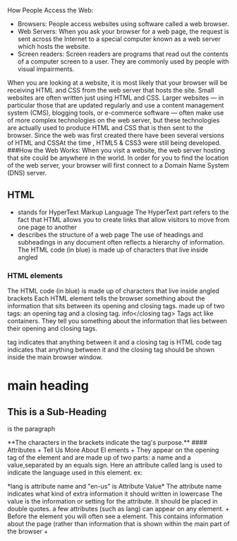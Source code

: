 How People Access the Web:
  + Browsers: People access websites using software called a web browser.
  + Web Servers: When you ask your browser for a web page, the request is sent across the Internet to a special computer known as a web server which hosts the website.
  + Screen readers: Screen readers are programs that read out the contents of a computer screen to a user. They are commonly used by people with visual impairments.

When you are looking at a website, it is most likely that your browser will be receiving HTML and CSS from the web server that hosts the site.
Small websites are often written just using HTML and CSS.
Larger websites — in particular those that are updated regularly and use a content management system (CMS), blogging tools, or e-commerce software — often make use of more complex 
technologies on the web server, but these technologies are actually used to produce HTML and CSS that is then sent to the browser.
Since the web was first created there have been several versions of HTML and CSSAt the time , HTML5 & CSS3 were still being developed.
###How the Web Works:
When you visit a website, the web server hosting that site could be anywhere in the world. In order for you to find the location of
the web server, your browser will first connect to a Domain Name System (DNS) server.



## HTML 
+ stands for HyperText Markup Language The HyperText part refers to the fact that HTML allows you to create links that allow visitors to move from one page to another
+ describes the structure of a web page
The use of headings and subheadings in any document often reflects a hierarchy of information.
The HTML code (in blue) is made up of characters that live inside angled
### **HTML elements**
The HTML code (in blue) is made up of characters that live inside angled brackets
Each HTML element tells the browser something about the information that sits between its opening and closing tags.
made up of two tags: an opening tag and a closing tag.
<opening tag>info</closing tag>
Tags act like containers. They tell you something about the information that lies between their opening and closing tags.
<html> tag indicates that anything between it and a closing tag is HTML code </html> 
<body> tag indicates that anything between it and the closing tag should be shown inside the main browser window.</body>
<h1>main heading </h1>
<h2>This is a Sub-Heading</h2>
<p>is the paragraph</p>
**The characters in the brackets indicate the tag's purpose.**
#### Attributes 
  + Tell Us More About El ements
  + They appear on the opening tag of the element and are made up of two parts: a name and a value,separated by an equals sign.
	Here an attribute called lang is used to indicate the language used in this element.
	ex:	<p lang="en-us"> *lang is attribute name and "en-us" is Attribute Value*
The attribute name indicates what kind of extra information it should written in lowercase
The value is the information or setting for the attribute. It should be placed in double quotes.
a few attributes (such as lang) can appear on any element.
+ <head>
Before the <body> element you will often see a <head> element.
This contains information about the page (rather than information that is shown within the main part of the browser
+ <title>
The contents of the <title> element are either shown in the top of the browser, above where you usually type in the URL
  + You will usually find a <title> element inside the <head> element.
*** to create a webpage on pc :
open notepad and type the code that you want then go to save as and type the name with html extension(file_name.html)
### Content Management System
+ The tools provided in the administration sections of these sites usually allow you to edit parts of the page rather than
	the entire page, which means you will rarely see the <html>, <head>, or <body> elements.
The advantage of this approach is that people who do not know how to write web pages can add information to a website
and it is also possible to change the presentation of something in the template, and it will automatically update every page
that uses that template.

+ Some content management systems offer tools that also allow you to edit the template files.

Text editors usually have controls a little like those on your word processor, giving you different options to style text, add links or insert images.

### Looking at How Other sites are Built
just go to the page you want and then right click then click on view source and you'll see the source code
its way to learn about HTML and discover new tips and techniques was to look at the source code

each web page should begin with a DOCTYPE declaration to tell a browser which version of HTML the page is using
<!DOCTYPE html>
##### Comments in HTML 
<!-- --> that will not be visible in the user's browser
It is a good idea to add comments to your code because,no matter how familiar you are with the page at the time of writing it, when you come back to it later comments will make it much easier to understand

#### ID Attribute
- Every HTML element can carry the id attribute
- It is used to uniquely identify that element from other elements on the page. Its value should start with a letter or an underscore
- giving an element a unique identity allows you to style it differently than any other instance of the same element on the page.
- id attributes can be used to allow the script to work with that particular element.
- The id attribute is known as a global attribute because it can be used on any element.

#### Class Attribute
- to identify several elements as being different from the other elements on the page
- does not affect the presentation of an element. It will only change their appearance if there is a CSS rule that indicates it should be isplayed differently.

#### Block Elements
- Some elements will always appear to start on a new line in the browser window. These are known as block level elements.

#### Inline Elements
Some elements will always appear to continue on the same line as their neighbouring elements.

#### Grouping Text & Eleme nts In a Block
- <div> element allows you to group a set of elements together in one block-level box.
- it easier to follow your code if you have used <div> elements to hold each section of the page.

- CSS style rules to indicate how much space the <div> element
should occupy on the screen and change the appearance of all the elements contained within it.

#### Grouping Text & Eleme nts Inline
- **<span>** It is used to:
  - Contain a section of text where there is no other suitable
element to differentiate it from its surrounding text
  - Contain a number of inline elements
  - the reason why people use <span> elements is they can control the appearance of the content of these elements using CSS.
  - You will usually see that a class or id attribute is used with <span> elements

#### IFrames
- <iframe>
  - An iframe is like a little window that has been cut into your page — and in that window you can see another page.
  - The term iframe is an abbreviation of inline frame.
  - There are a few attributes that you will need to know to use it :    - src:the URL
	    - height:height of the iframe in pixels.
	    - width:the width of the iframe in pixels.
	    - scrolling:The scrolling attribute will not be supported in HTML5,It can take one of three values: yes (to show scrollbars), no (to hide scrollbars) and auto (to show them only if needed).
	    - frameborder:not be supported in HTML5 it indicates whether the frame should have a border or not A value of 0 indicates that no border should be shown. A value of 1 indicates that a border should be shown.
	    - seamless:can be applied to an iframe where scrollbars are not desired.does not need a value,Older browsers do not support the seamless attribute.

#### Information About Your Pages
##### <meta> :
- lives inside the <head> element and contains information about that web page.
- It is not visible to users but fulfills a number of purposes such as telling search engines about your page, who created it, and whether or not 
- it is time sensitive.
- its empty element so it does not have a closing tag. It uses attributes to carry the information
- The most common attributes are the name and content attributes,These attributes specify properties of the entire
page 
- The value of the name attribute can be anything you want it to be. Some defined values for this attribute that are commonly used are:
  - description:This contains a description of the page.
  - keywords:This contains a list of comma separated words that a user might search on to find the page.

  - robots:This indicates whether search engines should add this page to their search results or not.A value of noindex can be used if this page should not be added.A value of nofollow can be used if search engines should add this page in their results but not any pages that it links to.
- The <meta> element also uses the http-equiv and content attributes in pairs:
  - author: This defines the author of the web page.
  - pragma: This prevents the browser from caching the page.
  - expires: Because browsers often cache the content of a page, the expires option can be used to indicate when the page
should expire. Note that the date must be specified in the format shown.

#### Escape Characters
When using escape characters,it is important to check the page in your browser to ensure that the correct symbol shows up. This is because some fonts do not support all of these characters
*ex:*
< => &lt;&#60;
& => &amp;&#38;
HTML5 introduces a new set of elements that allow you to divide up the parts of a page. The names of these elements indicate the kind of content you will find in them. They are still subject to change, but that has not stopped many web page authors using them already
The point of creating these new elements is so that web page authors can use them to help describe the structure of the page.

- The <header> and <footer> elements can be used for:
The main header or footerthat appears at the top orbottom of every page on the site.
- A header or footer for an individual <article> or <section> within the page
- **The <nav>** element is used to contain the major navigational blocks on the site such as the primary site navigation.
  - some of the developers that were already using HTML5 decided to use the <nav> element for the links that appear at the bottom of every page
- **The <article> element** acts as a container for any section of a page that could stand alone and potentially be syndicated.
  - The <article> elements can even be nested inside each other.
- **The <aside> element** has two purposes:
  - When the <aside> element is used inside an <article> element, it should contain information that is related to the article but not essential to its overall meaning.
  - When the <aside> element is used outside of an <article> element, it acts as a container for content that is related to the entire page.
- **The <section> element** groups related content together, and typically each section would have its own heading
  - it may contain several distinct <article> elements that have a common theme or purpose
  - if you have a page with a long article, the <section> element can be used to split the article up into separate sections.
- **Heading Groups <hgroup>**is to group together a set of one or more <h1> through <h6> elements so that they are treated as one single heading.
- **Figures <figure> <figcaption>** 
  - <figure> It can be used to contain any content that is referenced from the main flow of an article (not just images).
  - Examples of usage include:
Images
Videos
Graphs
Diagrams
Code samples
Text that supports the main
body of an article
  - The <figure> element should also contain a <figcaption> element which provides a text decription for the content of the <figure> element
- anything that lies outside of the <header>, <footer> or <aside> elements can be considered as the main content.
- **Linking Around Block-Level Elements <a>**
  - allows you to turn an entire block into a link.

- Older browsers that do not know the new HTML5 elements will automatically treat them as inline elements.
- IE9 was the first version of Internet Explorer to allow CSS
rules to be associated with these new HTML5 layout elements.
- Every website should be designed for the target audience—
- Your content and design should be influenced by the goals of your users.
#### Key Motivations :
  - entertainment or do they need to achieve a specific goal
  - specific goal
  - spending time on this activity as essential or a luxury
- be able to list every reason why someone visits your site but you are looking for key tasks and motivations. This information can help guide your site designs
- You know who is coming to your site and why they are coming, so now you need to work out what information they need
#### Key Information
  - Will visitors be familiar with your subject area / brand
  - Will they be familiar with the product / service / information you are covering
  - What are the most important features of what you are offering
  - What is special about what you offer that differentiates you from other
  - Once people have achieved the goal that sent them to your site, are there common questions people ask about
- Some sites benefit from being updated more frequently than others. Some information (such as news) may be constantly changing, while other content remains relatively static
### Site Maps
The aim is to create a diagram of the pages that will be used
to structure the site. This is known as a site map and it will
show how those pages can be grouped.
#### card sorting:
technique To help you decide what information should go on each page
#### WireFrames:
a simple sketch of the key information that needs to go on each page of a site. It shows the hierarchy of the information and how much space it might require.
- The primary aim of any kind of visual design is to communicate. Organizing and prioritizing information on a page helps users understand its importance and what order to read it in
- **visual hierarchy**
Attention is immediately drawn to a picture that shows the
service this company offers and a headline to explain it.
  - refers to the order in which your eyes perceive what they see.
  - It is created by adding visual contrast between the items being displayed. Items with higher contrast are recognized and processed first
- Larger elements will grab users'attention first.
- Foreground and background color can draw attention to key messages.
- An element may be the same size and color as surrounding
content but have a different style applied to it to make it stand out.
#### Grouping :
When making sense of a design, we tend to organize visual elements into groups. Grouping related pieces of information together can make a design easier to comprehend.
  - Proximity:When several items are placed close together, they are perceived as more related than items that are placed further apart.
  - Closure:When faced with a complicated arrangement of items, we will often look for a single or recognisable pattern or form
  - Continuance:When elements are placed in a line or a curve then they are perceived to be more related than those that are not following the same direction.
  - White Space:Placing related items closer together and leaving a bigger gap between unrelated items
  - color:A background color placed behind related items to emphasize their connection
  - Borders:A line can be drawn around the border of the group or between it and its neighbors.
#### similarity
We naturally observe similarities in design, and things that are similar are perceived to be more related than things that are dissimilar. Repetition of similar color, size,orientation, texture, font, or shape, suggests that matching elements have similar importance or meaning.
#### Designing Navigation
Site navigation not only helps people find where they want to go, but also helps them understand what your site is about and how it is organized. 
- Good navigation principles:
  - Concise
  - Clear
  - Selective
  - Context
  - Interactive
  - Consistent































